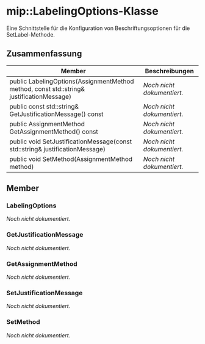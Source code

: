 # <a name="class-miplabelingoptions"></a>mip::LabelingOptions-Klasse 
Eine Schnittstelle für die Konfiguration von Beschriftungsoptionen für die SetLabel-Methode.
  
## <a name="summary"></a>Zusammenfassung
 Member                        | Beschreibungen                                
--------------------------------|---------------------------------------------
 public LabelingOptions(AssignmentMethod method, const std::string& justificationMessage)  | _Noch nicht dokumentiert._
 public const std::string& GetJustificationMessage() const  | _Noch nicht dokumentiert._
 public AssignmentMethod GetAssignmentMethod() const  | _Noch nicht dokumentiert._
 public void SetJustificationMessage(const std::string& justificationMessage)  | _Noch nicht dokumentiert._
 public void SetMethod(AssignmentMethod method)  | _Noch nicht dokumentiert._
  
## <a name="members"></a>Member
  
### <a name="labelingoptions"></a>LabelingOptions
_Noch nicht dokumentiert._

  
### <a name="getjustificationmessage"></a>GetJustificationMessage
_Noch nicht dokumentiert._

  
### <a name="getassignmentmethod"></a>GetAssignmentMethod
_Noch nicht dokumentiert._

  
### <a name="setjustificationmessage"></a>SetJustificationMessage
_Noch nicht dokumentiert._

  
### <a name="setmethod"></a>SetMethod
_Noch nicht dokumentiert._
